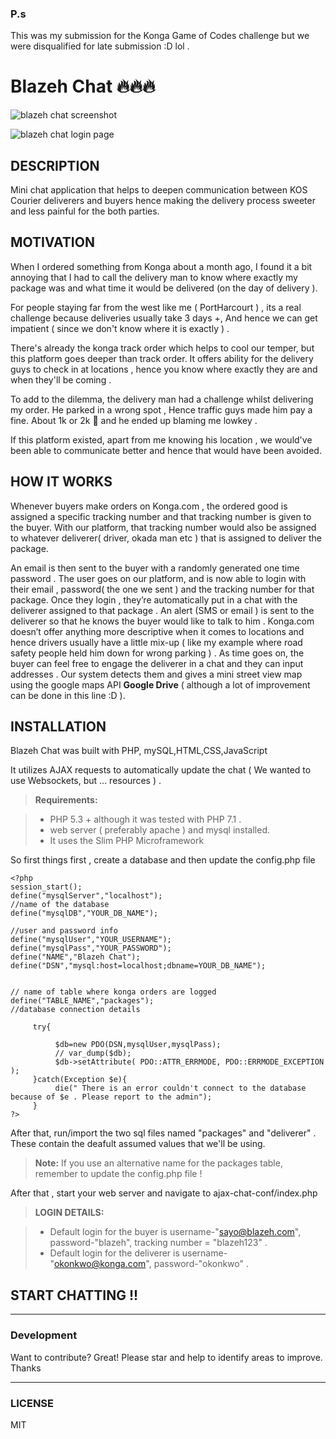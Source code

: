 ### P.s
This was my submission for the Konga Game of Codes challenge but we were disqualified for late submission :D lol .

Blazeh Chat 🔥🔥🔥
===================
![blazeh chat screenshot](http://fs5.directupload.net/images/170320/x7l7ynhq.png "blazeh chat screenshot")

![blazeh chat login page](http://fs5.directupload.net/images/170320/o66ob7lx.png "blazeh chat screenshot")



DESCRIPTION
----------
Mini chat application that helps to deepen communication between KOS Courier deliverers and buyers hence making the delivery process sweeter and less painful for the both parties.

MOTIVATION
----------
When I ordered something from Konga about a month ago, I found it a bit annoying that I had to call the delivery man to know where exactly my package was and what time it would be delivered (on the day of delivery ).

For people staying far from the west like me ( PortHarcourt ) , its a real challenge because deliveries usually take 3 days +, And hence we can get impatient ( since we don't know where it is exactly ) .

There's already the konga track order which helps to cool our temper, but this platform goes deeper than track order. It offers ability for the delivery guys to check in at locations , hence you know where exactly they are and when they'll be coming .

To add to the dilemma, the delivery man had a challenge whilst delivering my order. He parked in a wrong spot , Hence traffic guys made him pay a fine. About 1k or 2k 🤔 and he ended up blaming me lowkey .

If this platform existed, apart from me knowing his location , we would've been able to communicate better and hence that would have been avoided.

HOW IT WORKS
----------
Whenever buyers make orders on Konga.com , the ordered good is assigned a specific tracking
number and that tracking number is given to the buyer. With our platform, that tracking number would also be assigned to whatever deliverer( driver, okada man etc ) that is assigned to deliver the package.

An email is then sent to the buyer with a randomly generated one time password . The user goes on our platform, and is now able to login with their email , password( the one we sent ) and
the tracking number for that package. Once they login , they’re automatically put in a chat with the deliverer assigned to that package . An alert (SMS or email ) is sent to the deliverer so that he knows the buyer would like to talk to him . Konga.com doesn’t offer anything more descriptive when it comes to locations and hence drivers usually have a little mix-up ( like my example where road safety people held him down for wrong parking ) . As time goes on, the buyer can feel free to engage the deliverer in a chat and they can input addresses . Our system detects them and gives a mini street view map using the google maps API  <i class="icon-provider-g"></i> **Google Drive** ( although a lot of improvement can be done in this line :D ).


INSTALLATION
-------------
Blazeh Chat was built with PHP, mySQL,HTML,CSS,JavaScript

It utilizes AJAX requests to automatically update the chat ( We wanted to use Websockets, but ... resources ) .

> **Requirements:**

> - PHP 5.3 + although it was tested with PHP 7.1 .
> - web server ( preferably apache ) and mysql installed.
> - It uses the Slim PHP Microframework

So first things first , create a database and then update the config.php file <i class="icon-file"></i>
```
<?php
session_start();
define("mysqlServer","localhost"); 
//name of the database
define("mysqlDB","YOUR_DB_NAME"); 

//user and password info
define("mysqlUser","YOUR_USERNAME"); 
define("mysqlPass","YOUR_PASSWORD");
define("NAME","Blazeh Chat");
define("DSN","mysql:host=localhost;dbname=YOUR_DB_NAME");


// name of table where konga orders are logged
define("TABLE_NAME","packages");
//database connection details

     try{

          $db=new PDO(DSN,mysqlUser,mysqlPass);
          // var_dump($db);
          $db->setAttribute( PDO::ATTR_ERRMODE, PDO::ERRMODE_EXCEPTION );
     }catch(Exception $e){
          die(" There is an error couldn't connect to the database because of $e . Please report to the admin");
     }
?>
```
After that, run/import the two sql files named "packages" and "deliverer" . These contain the deafult assumed values that we'll be using.

> **Note:**
> If you use an alternative name for the packages table, remember to update the config.php file ! 

After that , start your web server and navigate to ajax-chat-conf/index.php

> **LOGIN DETAILS:**

> - Default login for the buyer is username-"sayo@blazeh.com", password-"blazeh", tracking number = "blazeh123" .
> - Default login for the deliverer is username-"okonkwo@konga.com", password-"okonkwo" .



START CHATTING !!
-------------------
----------
### Development
Want to contribute? Great! Please star and help to identify areas to improve. Thanks

---------
### LICENSE
MIT










